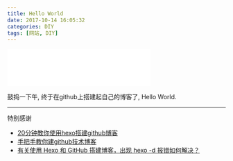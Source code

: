 ```yaml
---
title: Hello World
date: 2017-10-14 16:05:32
categories: DIY
tags: [网站, DIY]
---
```


<iframe frameborder="no" border="0" marginwidth="0" marginheight="0" width=330 height=86 src="//music.163.com/outchain/player?type=2&id=34364411&auto=1&height=66"></iframe>

鼓捣一下午, 终于在github上搭建起自己的博客了, Hello World.

---

特别感谢

- [20分钟教你使用hexo搭建github博客](http://www.jianshu.com/p/e99ed60390a8)
- [手把手教你建github技术博客](http://www.jianshu.com/p/701b1095da11)
- [有关使用 Hexo 和 GitHub 搭建博客，出现 hexo -d 报错如何解决？](https://www.zhihu.com/question/38219432)
